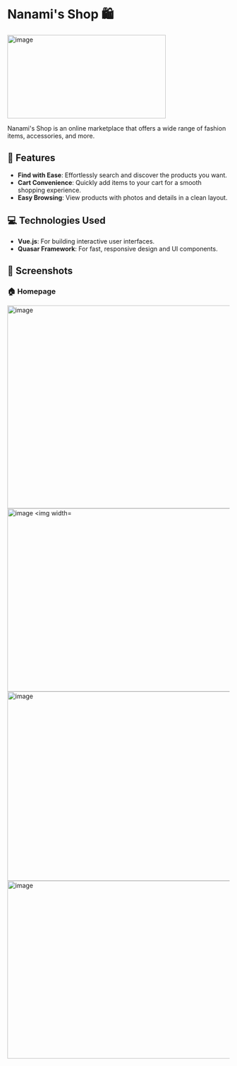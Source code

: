 # Nanami's Shop 🛍️
<img width="359" height="189" alt="image" src="https://github.com/user-attachments/assets/34736022-aa54-455e-9580-252f0adb2230" />

Nanami's Shop is an online marketplace that offers a wide range of fashion items, accessories, and more.

## 🌟 Features
- **Find with Ease**: Effortlessly search and discover the products you want.  
- **Cart Convenience**: Quickly add items to your cart for a smooth shopping experience.  
- **Easy Browsing**: View products with photos and details in a clean layout.  

## 💻 Technologies Used
- **Vue.js**: For building interactive user interfaces.  
- **Quasar Framework**: For fast, responsive design and UI components.  

## 📸 Screenshots

### 🏠 Homepage
<img width="910" height="460" alt="image" src="https://github.com/user-attachments/assets/39790bf4-bcb6-4719-b81b-e2fd81418e0a" />
<img width="830" height="415" alt="image
<img width="882" height="439" alt="image" src="https://github.com/user-attachments/assets/a46f3013-945d-4acd-b583-02ad4a64b0e5" />
<img width="866" height="429" alt="image" src="https://github.com/user-attachments/assets/b64c564b-7b5e-4dc2-90cf-4cd9e98e9655" />
<img width="818" height="403" alt="image" src="https://github.com/user-attachments/assets/3471df36-4ffd-4cb1-a1a1-71d4b9cf6b38" />




